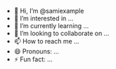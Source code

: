 + 👋 Hi, I’m @samiexample
+ 👀 I’m interested in ...
+ 🌱 I’m currently learning ...
+ 💞️ I’m looking to collaborate on ...
+ 📫 How to reach me ...
+ 😄 Pronouns: ...
+ ⚡ Fun fact: ...

<!---
samiexample/samiexample is a ✨ special ✨ repository because its `README.md` (this file) appears on your GitHub profile.
You can click the Preview link to take a look at your changes.
--->
